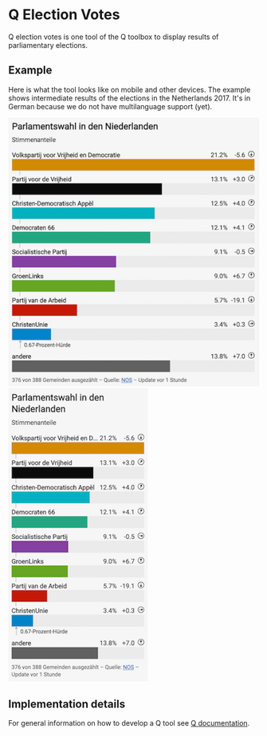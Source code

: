 # Q Election Votes

Q election votes is one tool of the Q toolbox to display results of parliamentary elections.

## Example
Here is what the tool looks like on mobile and other devices. The example shows intermediate results of the elections in the Netherlands 2017. It's in German because we do not have multilanguage support (yet).

![Election results as shown on other devices](https://github.com/nzzdev/Q-election-votes/blob/feat-readme/readme-images/votes_desk.png)
![Election results as shown on mobile](https://github.com/nzzdev/Q-election-votes/blob/feat-readme/readme-images/votes_mob.png)


## Implementation details
For general information on how to develop a Q tool see [Q documentation](https://nzzdev.github.io/Q-server/developing-tools.html).

